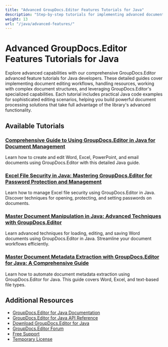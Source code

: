 ```yaml
---
title: "Advanced GroupDocs.Editor Features Tutorials for Java"
description: "Step-by-step tutorials for implementing advanced document editing features, optimizations, and specialized capabilities using GroupDocs.Editor for Java."
weight: 13
url: "/java/advanced-features/"
---
```


# Advanced GroupDocs.Editor Features Tutorials for Java

Explore advanced capabilities with our comprehensive GroupDocs.Editor advanced feature tutorials for Java developers. These detailed guides cover implementing document editing workflows, handling resources, working with complex document structures, and leveraging GroupDocs.Editor's specialized capabilities. Each tutorial includes practical Java code examples for sophisticated editing scenarios, helping you build powerful document processing solutions that take full advantage of the library's advanced functionality.

## Available Tutorials

### [Comprehensive Guide to Using GroupDocs.Editor in Java for Document Management](./groupdocs-editor-java-comprehensive-guide/)
Learn how to create and edit Word, Excel, PowerPoint, and email documents using GroupDocs.Editor with this detailed Java guide.

### [Excel File Security in Java&#58; Mastering GroupDocs.Editor for Password Protection and Management](./excel-file-security-java-groupdocs-editor/)
Learn how to manage Excel file security using GroupDocs.Editor in Java. Discover techniques for opening, protecting, and setting passwords on documents.

### [Master Document Manipulation in Java&#58; Advanced Techniques with GroupDocs.Editor](./master-document-manipulation-java-groupdocs-editor/)
Learn advanced techniques for loading, editing, and saving Word documents using GroupDocs.Editor in Java. Streamline your document workflows efficiently.

### [Master Document Metadata Extraction with GroupDocs.Editor for Java&#58; A Comprehensive Guide](./groupdocs-editor-java-document-extraction-guide/)
Learn how to automate document metadata extraction using GroupDocs.Editor for Java. This guide covers Word, Excel, and text-based file types.

## Additional Resources

- [GroupDocs.Editor for Java Documentation](https://docs.groupdocs.com/editor/java/)
- [GroupDocs.Editor for Java API Reference](https://reference.groupdocs.com/editor/java/)
- [Download GroupDocs.Editor for Java](https://releases.groupdocs.com/editor/java/)
- [GroupDocs.Editor Forum](https://forum.groupdocs.com/c/editor)
- [Free Support](https://forum.groupdocs.com/)
- [Temporary License](https://purchase.groupdocs.com/temporary-license/)
